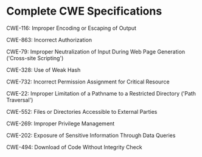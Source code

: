 

# Complete CWE Specifications

CWE-116: Improper Encoding or Escaping of Output

CWE-863: Incorrect Authorization

CWE-79: Improper Neutralization of Input During Web Page Generation ('Cross-site Scripting')

CWE-328: Use of Weak Hash

CWE-732: Incorrect Permission Assignment for Critical Resource

CWE-22: Improper Limitation of a Pathname to a Restricted Directory ('Path Traversal')

CWE-552: Files or Directories Accessible to External Parties

CWE-269: Improper Privilege Management

CWE-202: Exposure of Sensitive Information Through Data Queries

CWE-494: Download of Code Without Integrity Check
